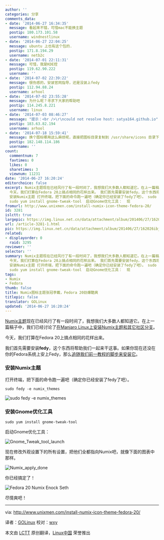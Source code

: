 ```yaml
---
author: ''
categories: 分享
comments_data:
- date: '2014-06-27 16:34:35'
  message: 看起来不错，可惜mac不能换主题
  postip: 180.173.101.58
  username: windnestlinux
- date: '2014-06-27 22:04:25'
  message: ubuntu 上也有这个包的.
  postip: 171.8.194.29
  username: netb2c
- date: '2014-07-01 22:11:31'
  message: 可惜，我是KDE控
  postip: 119.62.90.222
  username: ''
- date: '2014-07-02 22:39:22'
  message: 很伤感的，安装官网指导，还是没装上fedy
  postip: 112.94.88.24
  username: arhool
- date: '2014-07-02 23:55:28'
  message: 为什么呢？寻求下大家的帮助吧
  postip: 114.245.8.221
  username: linux
- date: '2014-07-03 08:46:27'
  message: "提示：<br />\r\ncould not resolve host: satya164.github.io"
  postip: 183.63.82.194
  username: arhool
- date: '2014-07-18 15:59:41'
  message: 换个图标哪用这么麻烦呢，直接把图标目录复制到 /usr/share/icons 目录下面，然后在 gnome-tweak-tool 中选
  postip: 182.148.114.186
  username: ''
count:
  commentnum: 7
  favtimes: 0
  likes: 0
  sharetimes: 3
  viewnum: 11231
date: '2014-06-27 16:20:24'
editorchoice: false
excerpt: Numix主题现在已经风行了有一段时间了，我想我们大多数人都知道它。在上一篇稿子中，我们已经讨论了在Manjaro Linux上安装Numix主题和其它社区分支。
  今天，我们打算在Fedora 20上搞点相同的花样出来。 我们首先需要安装fedy，这个东西将帮助我们一起来干这事。如果你现在还没在你的Fedora系统上安上Fedy，那么追随我们前一教程的脚步来安装它。
  安装Numix主题 打开终端，把下面的命令跑一遍吧（确定你已经安装了fedy了吧）。 sudo fedy -e numix_themes   安装Gnome优化工具
  sudo yum install gnome-tweak-tool  启动Gnome优化工具：  现
fromurl: http://www.unixmen.com/install-numix-icon-theme-fedora-20/
id: 3281
islctt: true
largepic: https://img.linux.net.cn/data/attachment/album/201406/27/162026ibjoji97mssobsmb.png
url: /article-3281-1.html
pic: https://img.linux.net.cn/data/attachment/album/201406/27/162026ibjoji97mssobsmb.png.thumb.jpg
related:
- displayorder: 0
  raid: 3295
reviewer: ''
selector: ''
summary: Numix主题现在已经风行了有一段时间了，我想我们大多数人都知道它。在上一篇稿子中，我们已经讨论了在Manjaro Linux上安装Numix主题和其它社区分支。
  今天，我们打算在Fedora 20上搞点相同的花样出来。 我们首先需要安装fedy，这个东西将帮助我们一起来干这事。如果你现在还没在你的Fedora系统上安上Fedy，那么追随我们前一教程的脚步来安装它。
  安装Numix主题 打开终端，把下面的命令跑一遍吧（确定你已经安装了fedy了吧）。 sudo fedy -e numix_themes   安装Gnome优化工具
  sudo yum install gnome-tweak-tool  启动Gnome优化工具：  现
tags:
- Numix
- Fedora
thumb: false
title: Numix图标主题张冠李戴，Fedora 20劲爆酷爽
titlepic: false
translator: GOLinux
updated: '2014-06-27 16:20:24'
---
```


[Numix主题](http://numixproject.org/)现在已经风行了有一段时间了，我想我们大多数人都知道它。在上一篇稿子中，我们已经讨论了[在Manjaro Linux上安装Numix主题和其它社区分支](http://www.unixmen.com/install-numix-icon-theme-manjaro-linux/)。


今天，我们打算在Fedora 20上搞点相同的花样出来。


我们首先需要安装**fedy**，这个东西将帮助我们一起来干这事。如果你现在还没在你的Fedora系统上安上Fedy，那么[追随我们前一教程的脚步来安装它](http://www.unixmen.com/tweak-fedora-system-using-fedy/)。


### 安装Numix主题


打开终端，把下面的命令跑一遍吧（确定你已经安装了fedy了吧）。



```
sudo fedy -e numix_themes

```

![sudo fedy -e numix_themes](/data/attachment/album/201406/27/162026ibjoji97mssobsmb.png)


### 安装Gnome优化工具



```
sudo yum install gnome-tweak-tool

```

启动Gnome优化工具：


![Gnome_Tweak_tool_launch](/data/attachment/album/201406/27/162027evinaeevseewwkee.png)


现在修改外观设置下的所有设置，把他们全都指向Numix吧，就像下面的图表中那样。


![Numix_apply_done](/data/attachment/album/201406/27/162028o46eltpbvaja8vnb.png)


你已经搞定了！


![Fedora 20 Numix Enock Seth](/data/attachment/album/201406/27/162033b9gyvk2iyz9oz6z2.png)


尽情爽吧！




---


via: <http://www.unixmen.com/install-numix-icon-theme-fedora-20/>


译者：[GOLinux](https://github.com/GOLinux) 校对：[wxy](https://github.com/wxy)


本文由 [LCTT](https://github.com/LCTT/TranslateProject) 原创翻译，[Linux中国](http://linux.cn/) 荣誉推出